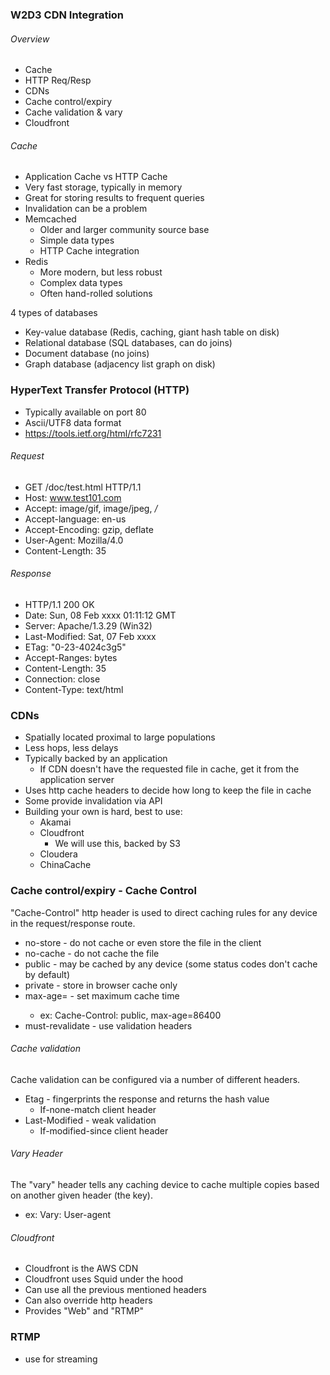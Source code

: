 ### W2D3 CDN Integration

###### Overview
* Cache
* HTTP Req/Resp
* CDNs
* Cache control/expiry
* Cache validation & vary
* Cloudfront

###### Cache
* Application Cache vs HTTP Cache
* Very fast storage, typically in memory
* Great for storing results to frequent queries
* Invalidation can be a problem
* Memcached
  * Older and larger community source base
  * Simple data types
  * HTTP Cache integration
* Redis
  * More modern, but less robust
  * Complex data types
  * Often hand-rolled solutions

4 types of databases
* Key-value database (Redis, caching, giant hash table on disk)
* Relational database (SQL databases, can do joins)
* Document database (no joins)
* Graph database (adjacency list graph on disk)

### HyperText Transfer Protocol (HTTP)
* Typically available on port 80
* Ascii/UTF8 data format
* https://tools.ietf.org/html/rfc7231

###### Request
* GET /doc/test.html HTTP/1.1
* Host: www.test101.com
* Accept: image/gif, image/jpeg, */*
* Accept-language: en-us
* Accept-Encoding: gzip, deflate
* User-Agent: Mozilla/4.0
* Content-Length: 35

###### Response
* HTTP/1.1 200 OK
* Date: Sun, 08 Feb xxxx 01:11:12 GMT
* Server: Apache/1.3.29 (Win32)
* Last-Modified: Sat, 07 Feb xxxx
* ETag: "0-23-4024c3g5"
* Accept-Ranges: bytes
* Content-Length: 35
* Connection: close
* Content-Type: text/html

### CDNs
* Spatially located proximal to large populations
* Less hops, less delays
* Typically backed by an application
  * If CDN doesn't have the requested file in cache, get it from the application server
* Uses http cache headers to decide how long to keep the file in cache
* Some provide invalidation via API
* Building your own is hard, best to use:
  * Akamai
  * Cloudfront
    * We will use this, backed by S3
  * Cloudera
  * ChinaCache

### Cache control/expiry - Cache Control
"Cache-Control" http header is used to direct caching rules for any device in the request/response route.
* no-store - do not cache or even store the file in the client
* no-cache - do not cache the file
* public - may be cached by any device (some status codes don't cache by default)
* private - store in browser cache only
* max-age=<seconds> - set maximum cache time
  * ex: Cache-Control: public, max-age=86400
* must-revalidate - use validation headers

###### Cache validation
Cache validation can be configured via a number of different headers.
* Etag - fingerprints the response and returns the hash value
  * If-none-match client header
* Last-Modified - weak validation
  * If-modified-since client header

###### Vary Header
The "vary" header tells any caching device to cache multiple copies based on another given header (the key).
  * ex: Vary: User-agent

###### Cloudfront
  * Cloudfront is the AWS CDN
  * Cloudfront uses Squid under the hood
  * Can use all the previous mentioned headers
  * Can also override http headers
  * Provides "Web" and "RTMP"

### RTMP
  * use for streaming
